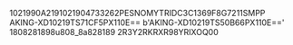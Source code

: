 1021990A2191021904733262PESNOMYTRIDC3C1369F8G7211SMPP
AKING-XD10219TS71CF5PX110E==
b'AKING-XD10219TS50B66PX110E=='
1808281898u808_8a828189
2R3Y2RKRXR98YRIXOQ00
